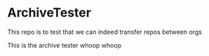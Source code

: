 # ArchiveTester
This repo is to test that we can indeed transfer repos between orgs


This is the archive tester whoop whoop  
